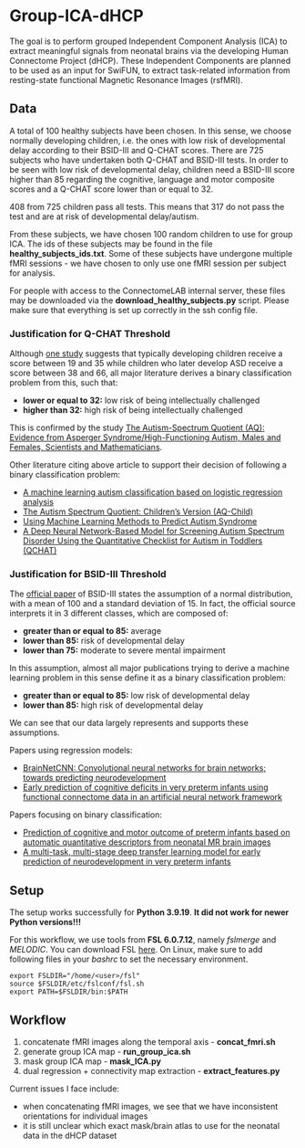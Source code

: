 # Group-ICA-dHCP
The goal is to perform grouped Independent Component Analysis (ICA) to extract meaningful signals from neonatal brains via the developing Human Connectome Project (dHCP). These Independent Components are planned to be used as an input for SwiFUN, to extract task-related information from resting-state functional Magnetic Resonance Images (rsfMRI).

## Data

A total of 100 healthy subjects have been chosen. In this sense, we choose normally developing children, i.e. the ones with low risk of developmental delay according to their BSID-III and Q-CHAT scores. There are 725 subjects who have undertaken both Q-CHAT and BSID-III tests. In order to be seen with low risk of developmental delay, children need a BSID-III score higher than 85 regarding the cognitive, language and motor composite scores and a Q-CHAT score lower than or equal to 32.

408 from 725 children pass all tests. This means that 317 do not pass the test and are at risk of developmental delay/autism.

From these subjects, we have chosen 100 random children to use for group ICA. The ids of these subjects may be found in the file **healthy_subjects_ids.txt**. Some of these subjects have undergone multiple fMRI sessions - we have chosen to only use one fMRI session per subject for analysis.

For people with access to the ConnectomeLAB internal server, these files may be downloaded via the **download_healthy_subjects.py** script. Please make sure that everything is set up correctly in the ssh config file.

### Justification for Q-CHAT Threshold

Although [one study](https://pubmed.ncbi.nlm.nih.gov/18240013/) suggests that
typically developing children receive a score between 19 and 35 while
children who later develop ASD receive a score between 38 and 66, all major
literature derives a binary classification problem from this, such that:

* **lower or equal to 32:** low risk of being intellectually challenged
* **higher than 32:** high risk of being intellectually challenged

This is confirmed by the study [The Autism-Spectrum Quotient (AQ): Evidence from Asperger Syndrome/High-Functioning Autism, Males and Females, Scientists and Mathematicians](https://link.springer.com/article/10.1023/A:1005653411471).

Other literature citing above article to support their decision of following
a binary classification problem:

* [A machine learning autism classification based on logistic regression analysis](https://link.springer.com/article/10.1007/s13755-019-0073-5)
* [The Autism Spectrum Quotient: Children’s Version (AQ-Child)](https://link.springer.com/article/10.1007/s10803-007-0504-z)
* [Using Machine Learning Methods to Predict Autism Syndrome](http://paper.ijcsns.org/07_book/202004/20200427.pdf)
* [A Deep Neural Network-Based Model for Screening Autism Spectrum Disorder Using the Quantitative Checklist for Autism in Toddlers (QCHAT)](https://link.springer.com/article/10.1007/s10803-021-05141-2)

### Justification for BSID-III Threshold

The [official paper](https://www.physio-pedia.com/Bayley_Scales_of_Infant_and_Toddler_Development)
of BSID-III states the assumption of a normal distribution,
with a mean of 100 and a standard deviation of 15. In fact, the official source
interprets it in 3 different classes, which are composed of:

* **greater than or equal to 85:** average
* **lower than 85:** risk of developmental delay
* **lower than 75:** moderate to severe mental impairment

In this assumption, almost all major publications trying to derive a machine
learning problem in this sense define it as a binary classification problem:

* **greater than or equal to 85:** low risk of developmental delay
* **lower than 85:** high risk of developmental delay

We can see that our data largely represents and supports these assumptions.

Papers using regression models:

* [BrainNetCNN: Convolutional neural networks for brain networks; towards predicting neurodevelopment](https://www.sciencedirect.com/science/article/pii/S1053811916305237)
* [Early prediction of cognitive deficits in very preterm infants using functional connectome data in an artificial neural network framework](https://www.sciencedirect.com/science/article/pii/S2213158218300329)

Papers focusing on binary classification:

* [Prediction of cognitive and motor outcome of preterm infants based on automatic quantitative descriptors from neonatal MR brain images](https://www.ncbi.nlm.nih.gov/pmc/articles/PMC5438406/)
* [A multi-task, multi-stage deep transfer learning model for early prediction of neurodevelopment in very preterm infants](https://www.nature.com/articles/s41598-020-71914-x)

## Setup

The setup works successfully for **Python 3.9.19**. **It did not work for newer Python versions!!!**

For this workflow, we use tools from **FSL 6.0.7.12**, namely *fslmerge* and *MELODIC*. You can download FSL [here](https://fsl.fmrib.ox.ac.uk/fsl/fslwiki/FslInstallation). On Linux, make sure to add following files in your *bashrc* to set the necessary environment.

```
export FSLDIR="/home/<user>/fsl"
source $FSLDIR/etc/fslconf/fsl.sh
export PATH=$FSLDIR/bin:$PATH
```

## Workflow

1. concatenate fMRI images along the temporal axis - **concat_fmri.sh**
2. generate group ICA map - **run_group_ica.sh**
3. mask group ICA map - **mask_ICA.py**
4. dual regression + connectivity map extraction - **extract_features.py**

Current issues I face include:

* when concatenating fMRI images, we see that we have inconsistent orientations for individual images
* it is still unclear which exact mask/brain atlas to use for the neonatal data in the dHCP dataset